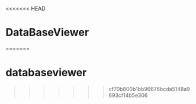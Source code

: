 <<<<<<< HEAD
# DataBaseViewer
=======
# databaseviewer
>>>>>>> cf70b800b1bb96676bcda5148a9693cf14b5e306
